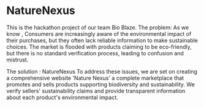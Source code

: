 # NatureNexus

This is the hackathon project of our team Bio Blaze.
The problem:
As we know , Consumers are increasingly aware of the environmental impact of their purchases, but they often lack reliable information to make sustainable choices. The market is flooded with products claiming to be eco-friendly, but there is no standard verification process, leading to confusion and mistrust.

The solution : NatureNexus
To address these issues, we are set on creating a comprehensive website 'Nature Nexus' a complete marketplace that promotes and sells products supporting biodiversity and sustainability. We verify sellers' sustainability claims and provide transparent information about each product's environmental impact.



